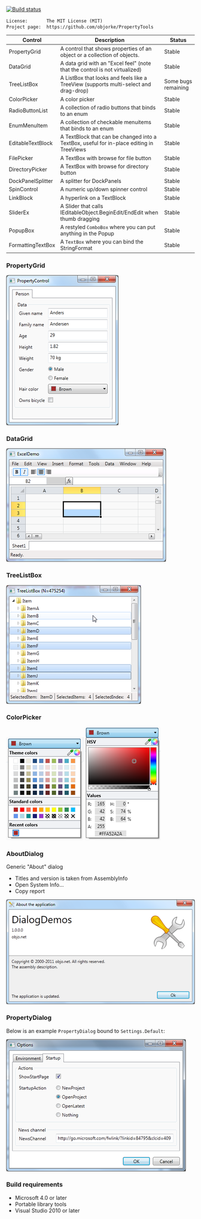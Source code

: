 [![Build status](https://ci.appveyor.com/api/projects/status/b3579d3lja65kt6m)](https://ci.appveyor.com/project/objorke/propertytools)

```
License:       The MIT License (MIT)
Project page:  https://github.com/objorke/PropertyTools
```

| Control           | Description                                                                              | Status |
|-------------------|------------------------------------------------------------------------------------------|--------|
| PropertyGrid      | A control that shows properties of an object or a collection of objects.                 | Stable |
| DataGrid          | A data grid with an "Excel feel" (note that the control is not virtualized)              | Stable |
| TreeListBox       | A ListBox that looks and feels like a TreeView (supports multi-select and drag-drop)     | Some bugs remaining |
| ColorPicker       | A color picker                                                                           | Stable |
| RadioButtonList   | A collection of radio buttons that binds to an enum                                      | Stable |
| EnumMenuItem      | A collection of checkable menuitems that binds to an enum                                | Stable |
| EditableTextBlock | A TextBlock that can be changed into a TextBox, useful for in-place editing in TreeViews | Stable |
| FilePicker        | A TextBox with browse for file button                                                    | Stable |
| DirectoryPicker   | A TextBox with browse for directory button                                               | Stable |
| DockPanelSplitter | A splitter for DockPanels                                                                | Stable |
| SpinControl       | A numeric up/down spinner control                                                        | Stable |
| LinkBlock         | A hyperlink on a TextBlock                                                               | Stable |
| SliderEx          | A Slider that calls IEditableObject.BeginEdit/EndEdit when thumb dragging                | Stable |
| PopupBox          | A restyled `ComboBox` where you can put anything in the Popup                            | Stable |
| FormattingTextBox | A `TextBox` where you can bind the StringFormat                                          | Stable |

### PropertyGrid

![PropertyGrid](/Images/PropertyGrid.png)

### DataGrid

![DataGrid](/Images/DataGrid.png)

### TreeListBox

![TreeListBox](/Images/TreeListBox.png)

### ColorPicker

![ColorPicker](/Images/ColorPicker.png) ![ColorPicker](/Images/ColorPicker2.png)

### AboutDialog

Generic "About" dialog

- Titles and version is taken from AssemblyInfo
- Open System Info...
- Copy report

![AboutDialog](/Images/AboutDialog.png)

### PropertyDialog

Below is an example `PropertyDialog` bound to `Settings.Default`:

![OptionsDialog](/Images/PropertyDialog.png)

### Build requirements

- Microsoft 4.0 or later
- Portable library tools
- Visual Studio 2010 or later
